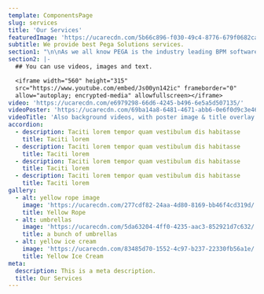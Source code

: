 ```yaml
---
template: ComponentsPage
slug: services
title: 'Our Services'
featuredImage: 'https://ucarecdn.com/5b66c896-f030-49c4-8776-679f0682caf7/'
subtitle: We provide best Pega Solutions services.
section1: "\n\nAs we all know PEGA is the industry leading BPM software solution in the world today. With Pega, we can help  client organization become more viable, responsive and advanced in the best ways possible . With us, the sky is the limit!\r\n\nPega makes it quite easy to implement most tuff and complicated implementations in easiest way . It has extensive listing of tools which are ever evolving that helps users to make use of the tool 100 percent with most effective solutions . Daily client industry or corporate tasks and activities could be automated quickly . Not only implementations PEGA has extensive set of integration and security supporting functionalities which server 360 degrees solutions for any domain Business . \r\n\nPegasystems basic  advantage is the customizability and its ease of use that its  software provides to the clients . \r\n\nPEGA  enables simpler business process\_incorporation\_due to its unique approach to client system development. \r\n\nAny other solutions typically require the client to streamline at least some business practices prior to or during implementation. As automation and efficiency are increasing niche skills gaining traction globally  . \r\n\nWith Pega, the big benefit is we do not have to  build any particular system from the scratch like any other regular programming. \r\n\nThe prime advantage of PEGA technology is to lessen the cost and is used in developing business purpose. Solutions  \r\n\nFamous for its agility, adaptability, extensibility, and it is feasible to build Pega system. \_\r\n\nBasic principle of  Pega includes “Design Once, Deploy Everywhere” . \n\nPega implementations : \n\nPega automation \n\nCase Management \n\nSSO\n\nAI implementations\n\nIntegration to all Pega platforms . etc .,"
section2: |-
  ## You can use videos, images and text.

  <iframe width="560" height="315"
  src="https://www.youtube.com/embed/Js00yn142ic" frameborder="0"
  allow="autoplay; encrypted-media" allowfullscreen></iframe>
video: 'https://ucarecdn.com/e6979298-66d6-4245-b496-6e5a5d507135/'
videoPoster: 'https://ucarecdn.com/69ba14a8-6481-4671-abb6-0e6f0d9c3e46/'
videoTitle: 'Also background videos, with poster image & title overlay.'
accordion:
  - description: Taciti lorem tempor quam vestibulum dis habitasse
    title: Taciti lorem
  - description: Taciti lorem tempor quam vestibulum dis habitasse
    title: Taciti lorem
  - description: Taciti lorem tempor quam vestibulum dis habitasse
    title: Taciti lorem
  - description: Taciti lorem tempor quam vestibulum dis habitasse
    title: Taciti lorem
gallery:
  - alt: yellow rope image
    image: 'https://ucarecdn.com/277cdf82-24aa-4d80-8169-bb46f4cd319d/'
    title: Yellow Rope
  - alt: umbrellas
    image: 'https://ucarecdn.com/5da63204-4ff0-4235-aac3-852921d7c632/'
    title: a bunch of umbrellas
  - alt: yellow ice cream
    image: 'https://ucarecdn.com/83485d70-1552-4c97-b237-22330fb56a1e/'
    title: Yellow Ice Cream
meta:
  description: This is a meta description.
  title: Our Services
---
```


